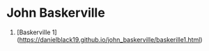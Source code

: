 # John Baskerville

1. [Baskerville 1] (https://danielblack19.github.io/john_baskerville/baskerille1.html)